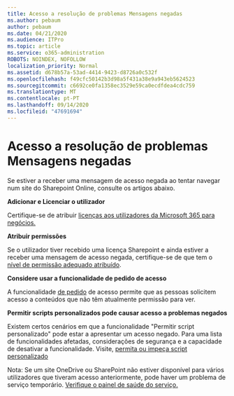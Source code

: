 ```yaml
---
title: Acesso a resolução de problemas Mensagens negadas
ms.author: pebaum
author: pebaum
ms.date: 04/21/2020
ms.audience: ITPro
ms.topic: article
ms.service: o365-administration
ROBOTS: NOINDEX, NOFOLLOW
localization_priority: Normal
ms.assetid: d678b57a-53ad-4414-9423-d8726a0c532f
ms.openlocfilehash: f49cfc50142b3d98a5f431a38e9a943eb5624523
ms.sourcegitcommit: c6692ce0fa1358ec3529e59ca0ecdfdea4cdc759
ms.translationtype: MT
ms.contentlocale: pt-PT
ms.lasthandoff: 09/14/2020
ms.locfileid: "47691694"
---
```

# <a name="troubleshoot-access-denied-messages"></a>Acesso a resolução de problemas Mensagens negadas

Se estiver a receber uma mensagem de acesso negada ao tentar navegar num site do Sharepoint Online, consulte os artigos abaixo.

**Adicionar e Licenciar o utilizador**

Certifique-se de atribuir [licenças aos utilizadores da Microsoft 365 para negócios.](https://docs.microsoft.com/microsoft-365/admin/add-users/add-users)

**Atribuir permissões**

Se o utilizador tiver recebido uma licença Sharepoint e ainda estiver a receber uma mensagem de acesso negada, certifique-se de que tem o [nível de permissão adequado atribuído](https://docs.microsoft.com/sharepoint/understanding-permission-levels).

**Considere usar a funcionalidade de pedido de acesso**

A funcionalidade [de pedido](https://support.office.com/article/Set-up-and-manage-access-requests-94B26E0B-2822-49D4-929A-8455698654B3) de acesso permite que as pessoas solicitem acesso a conteúdos que não têm atualmente permissão para ver. 

**Permitir scripts personalizados pode causar acesso a problemas negados**

Existem certos cenários em que a funcionalidade "Permitir script personalizado" pode estar a apresentar um acesso negado. Para uma lista de funcionalidades afetadas, considerações de segurança e a capacidade de desativar a funcionalidade. Visite, [permita ou impeça script personalizado](https://docs.microsoft.com/sharepoint/allow-or-prevent-custom-script)

Nota: Se um site OneDrive ou SharePoint não estiver disponível para vários utilizadores que tiveram acesso anteriormente, pode haver um problema de serviço temporário. [Verifique o painel de saúde do serviço.](https://portal.office.com/adminportal/home#/servicehealth)


  

